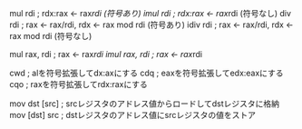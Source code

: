mul		rdi		 ; rdx:rax <- rax*rdi (符号あり)
imul	rdi	 	 ; rdx:rax <- rax*rdi (符号なし)
div		rdi	   	 ; rax <- rax/rdi, rdx <- rax mod rdi (符号あり)
idiv	rdi	   	 ; rax <- rax/rdi, rdx <- rax mod rdi (符号なし)

mul 	rax, rdi ; rax <- rax*rdi
imul 	rax, rdi ; rax <- rax*rdi

cwd		; alを符号拡張してdx:axにする
cdq 	; eaxを符号拡張してedx:eaxにする
cqo		; raxを符号拡張してrdx:raxにする

mov dst [src] ; srcレジスタのアドレス値からロードしてdstレジスタに格納
mov [dst] src ; dstレジスタのアドレス値にsrcレジスタの値をストア
